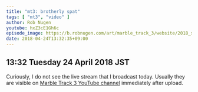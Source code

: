 ```yaml
---
title: "mt3: brotherly spat"
tags: [ "mt3", "video" ]
author: Rob Nugen
youtube: hxZ3cE1Gh6c
episode_image: https://b.robnugen.com/art/marble_track_3/website/2018_sep_02_mt3_placeholder.png
date: 2018-04-24T13:32:35+09:00
---
```


## 13:32 Tuesday 24 April 2018 JST

Curiously, I do not see the live stream that I broadcast today.
Usually they are visible on [Marble Track 3 YouTube channel](https://www.youtube.com/channel/UCHiQhB8J_KI2LYQ7dsexfLw) immediately
after upload.

